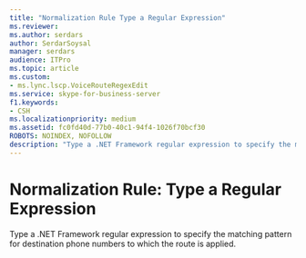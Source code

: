 ```yaml
---
title: "Normalization Rule Type a Regular Expression"
ms.reviewer: 
ms.author: serdars
author: SerdarSoysal
manager: serdars
audience: ITPro
ms.topic: article
ms.custom:
- ms.lync.lscp.VoiceRouteRegexEdit
ms.service: skype-for-business-server
f1.keywords:
- CSH
ms.localizationpriority: medium
ms.assetid: fc0fd40d-77b0-40c1-94f4-1026f70bcf30
ROBOTS: NOINDEX, NOFOLLOW
description: "Type a .NET Framework regular expression to specify the matching pattern for destination phone numbers to which the route is applied."
---
```


# Normalization Rule: Type a Regular Expression
 
Type a .NET Framework regular expression to specify the matching pattern for destination phone numbers to which the route is applied. 
  
 
  

